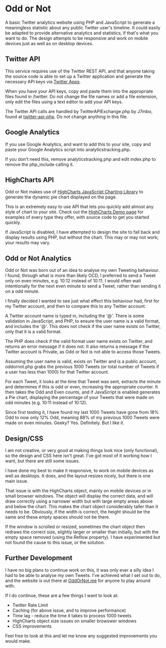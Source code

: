 Odd or Not
==========

A basic Twitter analytics website using PHP and JavaScript to generate a meaningless statistic about any public Twitter user's timeline.  It could easily be adapted to provide alternative analytics and statistics, if that's what you want to do.  The design attempts to be responsive and work on mobile devices just as well as on desktop devices.  

## Twitter API

This service requires use of the Twitter REST API, and that anyone taking the source code is able to set up a Twitter application and generate the necessary API keys via [Twitter Apps](https://apps.twitter.com). 

When you have your API keys, copy and paste them into the appropriate files found in /twitter.  Do not change the file names or add a file extension, only edit the files using a text editor to add your API keys.  

The Twitter API calls are handled by TwitterAPIExchange.php by J7mbo, found at [twitter-api-php](https://github.com/J7mbo/twitter-api-php).  Do not change anything in this file.  

## Google Analytics

If you use Google Analytics, and want to add this to your site, copy and paste your Google Analytics script into analyticstracking.php.  

If you don't need this, remove analyticstracking.php and edit index.php to remove the php_include calling it.  

## HighCharts API

Odd or Not makes use of [HighCharts JavaScript Charting Library](http://www.highcharts.com/products/highcharts) to generate the dynamic pie chart displayed on the page.  

This is an extremely easy to use API that lets you quickly add almost any style of chart to your site.  Check out the [HighCharts Demo page](http://www.highcharts.com/demo/) for examples of every type they offer, with source code to get you started quickly.  

If JavaScript is disabled, I have attempted to design the site to fall back and display results using PHP, but without the chart.  This may or may not work; your results may vary.  

## Odd or Not Analytics

Odd or Not was born out of an idea to analyse my own Tweeting behaviour.  I found, through what is more than likely OCD, I preferred to send a Tweet only on even minutes, e.g. 10:12 instead of 10:11.  I would often wait intentionally for the next even minute to send a Tweet, rather than sending it on a odd minute.

I finally decided I wanted to see just what effect this behaviour had, first for my Twitter account, and then to compare this to any Twitter account.  

A Twitter account name is typed in, including the '@'.  There is some validation in JavaScript, and PHP, to ensure the user name is a valid format, and includes the '@'.  This does not check if the user name exists on Twitter, only that it is a valid format.  

The PHP does check if the valid format user name exists on Twitter, and returns an error message if it does not.  It also returns a message if the Twitter account is Private, as Odd or Not is not able to access those Tweets.  

Assuming the user name is valid, exists on Twitter and is a public account, oddornot.php grabs the previous 1000 Tweets (or total number of Tweets if a user has less than 1000) for that Twitter account.  

For each Tweet, it looks at the time that Tweet was sent, extracts the minute and determines if this is odd or even, increasing the appropriate counter.  It then takes the Odd and Even counts, and if JavaScript is enabled generates a Pie chart, displaying the percentage of your Tweets that were made on odd minutes (e.g. 10:11 instead of 10:12).  

Since first testing it, I have found my last 1000 Tweets have gone from 18% Odd to now only 12% Odd, meaning 88% of my previous 1000 Tweets were made on even minutes.  Geeky?  Yes.  Definitely.  But I like it.  

## Design/CSS

I am not creative, or very good at making things look nice (only functional), so the design and CSS here isn't great.  I've got most of it working how I want, but there are still some issues.  

I have done my best to make it responsive, to work on mobile devices as well as desktops.  It does, and the layout resizes nicely, but there is one main issue.  

That issue is with the HighCharts object, mainly on mobile devices or in small browser windows.  The object will display the correct data, and will draw correctly using a narrower width but with large empty areas above and below the chart.  This makes the chart object considerably taller than it needs to be.  Obviously, if the width is correct, the height should be the same and these empty spaces should not be there.

If the window is scrolled or resized, sometimes the chart object then redraws the correct size, slightly larger or smaller than initially, but with the empty space removed (using the Reflow property).  I have experimented but not found the cause to this issue, or the solution.  

## Further Development

I have no big plans to continue work on this, it was only ever a silly idea I had to be able to analyse my own Tweets.  I've achieved what I set out to do, and the website is out there at [OddOrNot.me](http://oddornot.met) for anyone to play around with.

If I do continue, these are a few things I want to look at:
- Twitter Rate Limit
- Caching (for above issue, and to improve performance)
- Time lag - reduce the time it takes to process 1000 tweets
- HighCharts object size issues on smaller browswer windows
- CSS improvements

Feel free to look at this and let me know any suggested improvements you would make.  
